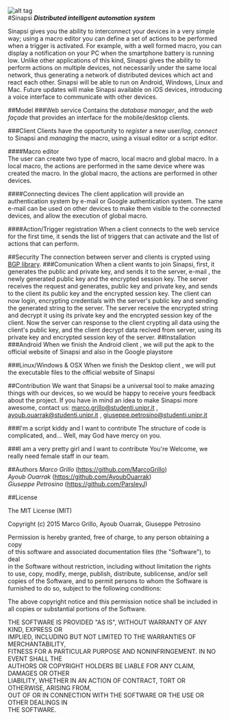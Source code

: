 ![alt tag](http://i61.tinypic.com/1zzszt0.png)   
#Sinapsi
***Distributed intelligent automation system***
  
Sinapsi gives you the ability to interconnect your devices in a very simple way; using a macro editor you can define a 
set of actions to be performed when a trigger is activated. For example, with a well formed macro, you can display a 
notification on your PC when the smartphone battery is running low. Unlike other applications of this kind, 
Sinapsi gives the ability to perform actions on multiple devices, not necessarily under the same local network, 
thus generating a network of distributed devices which act and react each other.
Sinapsi will be able to run on Android, Windows, Linux and Mac. Future updates will make Sinapsi available on 
iOS devices, introducing a voice interface to communicate with other devices.
   
##Model
###Web service
Contains the _database manager_, and the _web façade_ that provides an interface for the mobile/desktop clients. 
   
###Client
Clients have the opportunity to _register_ a new user/_log_, _connect_ to Sinapsi and _managing_ the macro, using a visual editor or a script editor.   
   
####Macro editor   
The user can create two type of macro, local macro and global macro. In a local macro, the actions are performed in the same device where was created the macro. In the global macro, the actions are performed in other devices.
    
####Connecting devices
The client application will provide an authentication system by e-mail or Google authentication system. The same e-mail can be used on other devices to make them visible to the connected devices, and allow the execution of global macro.
   
####Action/Trigger registration
When a client connects to the web service for the first time, it sends the list of triggers that can activate and the list of actions that can perform.
    
##Security
The connection between server and clients is crypted using [BGP library](https://github.com/AyoubOuarrak/Bit-Good-Privacy). 
###Comunication
When a client wants to join Sinapsi, first, it generates the public and private key, and sends it to the server, e-mail , the newly generated public key and the encrypted session key. The server receives the request and generates, public key and private key, and sends to the client its public key and the encrypted session key. The client can now login, encrypting credentials with the server's public key and sending the generated string to the server. The server receive the encrypted string and decrypt it using its private key and the encrypted session key of the client. Now the server can response to the client crypting all data using the client's public key, and the client decrypt data recived from server, using its private key and encrypted session key of the server.
##Installation
###Android
When we finish the Android client , we will put the apk to the official website of Sinapsi and also in the Google
playstore  
   
###Linux/Windows & OSX
When we finish the Desktop client , we will put the executable files to the official website of Sinapsi
    
##Contribution
We want that Sinapsi be a universal tool to make amazing things with our devices, so we would be happy to receive yours feedback about the project. If you have in mind an idea to make Sinapsi more awesome, contact us:    marco.grillo@studenti.unipr.it , ayoub.ouarrak@studenti.unipr.it , giuseppe.petrosino@studenti.unipr.it
   
###I'm a script kiddy and I want to contribute 
The structure of code is complicated, and... Well, may God have mercy on you.
   
###I am a very pretty girl and I want to contribute
You're Welcome, we really need female staff in our team.
   
##Authors 
_Marco Grillo_ (https://github.com/MarcoGrillo)   
_Ayoub Ouarrak_ (https://github.com/AyoubOuarrak)   
_Giuseppe Petrosino_ (https://github.com/ParsleyJ)   
   
##License
   
The MIT License (MIT) 

Copyright (c) 2015 Marco Grillo, Ayoub Ouarrak, Giuseppe Petrosino   
   
Permission is hereby granted, free of charge, to any person obtaining a copy   
of this software and associated documentation files (the "Software"), to deal   
in the Software without restriction, including without limitation the rights   
to use, copy, modify, merge, publish, distribute, sublicense, and/or sell   
copies of the Software, and to permit persons to whom the Software is   
furnished to do so, subject to the following conditions:   
   
The above copyright notice and this permission notice shall be included in   
all copies or substantial portions of the Software.   
   
THE SOFTWARE IS PROVIDED "AS IS", WITHOUT WARRANTY OF ANY KIND, EXPRESS OR   
IMPLIED, INCLUDING BUT NOT LIMITED TO THE WARRANTIES OF MERCHANTABILITY,   
FITNESS FOR A PARTICULAR PURPOSE AND NONINFRINGEMENT. IN NO EVENT SHALL THE   
AUTHORS OR COPYRIGHT HOLDERS BE LIABLE FOR ANY CLAIM, DAMAGES OR OTHER   
LIABILITY, WHETHER IN AN ACTION OF CONTRACT, TORT OR OTHERWISE, ARISING FROM,   
OUT OF OR IN CONNECTION WITH THE SOFTWARE OR THE USE OR OTHER DEALINGS IN   
THE SOFTWARE.   
